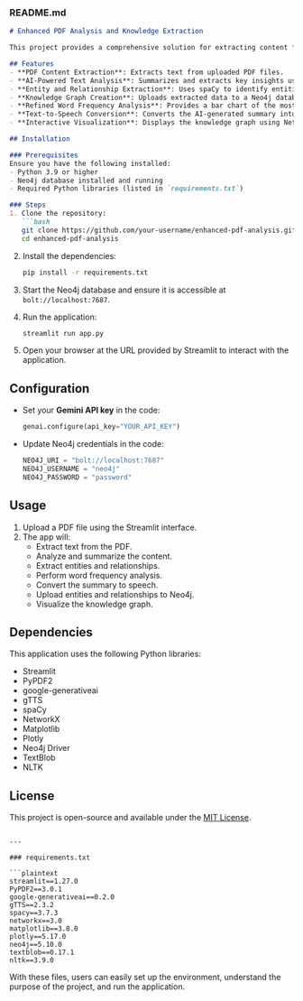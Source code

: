 ### README.md

```markdown
# Enhanced PDF Analysis and Knowledge Extraction

This project provides a comprehensive solution for extracting content from PDF files, summarizing it using AI, performing analytics, and building a knowledge graph. It integrates cutting-edge tools like Google Gemini API, spaCy, Neo4j, and more, to enable automated knowledge graph construction and visualization.

## Features
- **PDF Content Extraction**: Extracts text from uploaded PDF files.
- **AI-Powered Text Analysis**: Summarizes and extracts key insights using the Google Gemini API.
- **Entity and Relationship Extraction**: Uses spaCy to identify entities and relationships within the text.
- **Knowledge Graph Creation**: Uploads extracted data to a Neo4j database and visualizes it as a knowledge graph.
- **Refined Word Frequency Analysis**: Provides a bar chart of the most frequent words in the text after removing stopwords.
- **Text-to-Speech Conversion**: Converts the AI-generated summary into an MP3 audio file for easy consumption.
- **Interactive Visualization**: Displays the knowledge graph using NetworkX and Matplotlib.

## Installation

### Prerequisites
Ensure you have the following installed:
- Python 3.9 or higher
- Neo4j database installed and running
- Required Python libraries (listed in `requirements.txt`)

### Steps
1. Clone the repository:
   ```bash
   git clone https://github.com/your-username/enhanced-pdf-analysis.git
   cd enhanced-pdf-analysis
   ```

2. Install the dependencies:
   ```bash
   pip install -r requirements.txt
   ```

3. Start the Neo4j database and ensure it is accessible at `bolt://localhost:7687`.

4. Run the application:
   ```bash
   streamlit run app.py
   ```

5. Open your browser at the URL provided by Streamlit to interact with the application.

## Configuration
- Set your **Gemini API key** in the code:
  ```python
  genai.configure(api_key="YOUR_API_KEY")
  ```

- Update Neo4j credentials in the code:
  ```python
  NEO4J_URI = "bolt://localhost:7687"
  NEO4J_USERNAME = "neo4j"
  NEO4J_PASSWORD = "password"
  ```

## Usage
1. Upload a PDF file using the Streamlit interface.
2. The app will:
   - Extract text from the PDF.
   - Analyze and summarize the content.
   - Extract entities and relationships.
   - Perform word frequency analysis.
   - Convert the summary to speech.
   - Upload entities and relationships to Neo4j.
   - Visualize the knowledge graph.

## Dependencies
This application uses the following Python libraries:
- Streamlit
- PyPDF2
- google-generativeai
- gTTS
- spaCy
- NetworkX
- Matplotlib
- Plotly
- Neo4j Driver
- TextBlob
- NLTK

## License
This project is open-source and available under the [MIT License](LICENSE).
```

---

### requirements.txt

```plaintext
streamlit==1.27.0
PyPDF2==3.0.1
google-generativeai==0.2.0
gTTS==2.3.2
spacy==3.7.3
networkx==3.0
matplotlib==3.8.0
plotly==5.17.0
neo4j==5.10.0
textblob==0.17.1
nltk==3.9.0
```

With these files, users can easily set up the environment, understand the purpose of the project, and run the application.
